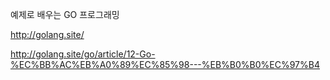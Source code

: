 예제로 배우는 GO 프로그래밍

http://golang.site/

http://golang.site/go/article/12-Go-%EC%BB%AC%EB%A0%89%EC%85%98---%EB%B0%B0%EC%97%B4

